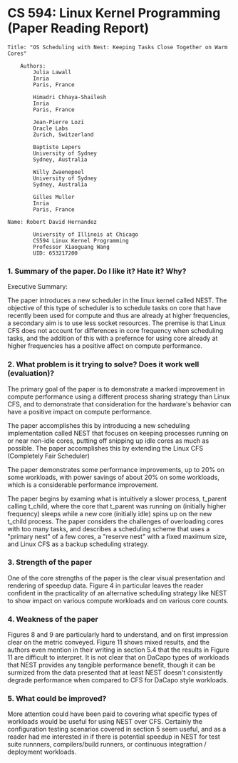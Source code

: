 
# CS 594: Linux Kernel Programming (Paper Reading Report)

```
Title: "OS Scheduling with Nest: Keeping Tasks Close Together on Warm Cores"

    Authors:
        Julia Lawall
        Inria
        Paris, France

        Himadri Chhaya-Shailesh
        Inria
        Paris, France

        Jean-Pierre Lozi
        Oracle Labs
        Zurich, Switzerland

        Baptiste Lepers
        University of Sydney
        Sydney, Australia

        Willy Zwaenepoel
        University of Sydney
        Sydney, Australia

        Gilles Muller
        Inria
        Paris, France

Name: Robert David Hernandez

        University of Illinois at Chicago
        CS594 Linux Kernel Programming
        Professor Xiaoguang Wang
        UID: 653217200
```

### 1. Summary of the paper. Do I like it? Hate it? Why?

Executive Summary:

The paper introduces a new scheduler in the linux kernel called NEST.  The objective of this type of scheduler is to schedule tasks on core that have recently been used for compute and thus are already at higher frequencies, a secondary aim is to use less socket resources.  The premise is that Linux CFS does not account for differences in core frequency when scheduling tasks, and the addition of this with a prefernce for using core already at higher frequencies has a positive affect on compute performance.

### 2. What problem is it trying to solve? Does it work well (evaluation)?

The primary goal of the paper is to demonstrate a marked improvement in compute performance using a different process sharing strategy than Linux CFS, and to demonstrate that consideration for the hardware's behavior can have a positive impact on compute performance.

The paper accomplishes this by introducing a new scheduling implementation called NEST that focuses on keeping processes running on or near non-idle cores, putting off snipping up idle cores as much as possible.  The paper accomplishes this by extending the Linux CFS (Completely Fair Scheduler)

The paper demonstrates some performance improvements, up to 20% on some workloads, with power savings of about 20% on some workloads, which is a considerable performance improvement.

The paper begins by examing what is intuitively a slower process, t_parent calling t_child, where the core that t_parent was running on (initially higher frequency) sleeps while a new core (initially idle) spins up on the new t_child process.  The paper considers the challenges of overloading cores with too many tasks, and describes a scheduling scheme that uses a "primary nest" of a few cores, a "reserve nest" with a fixed maximum size, and Linux CFS as a backup scheduling strategy.




### 3. Strength of the paper

One of the core strengths of the paper is the clear visual presentation and rendering of speedup data.  Figure 4 in particular leaves the reader confident in the practicality of an alternative scheduling strategy like NEST to show impact on various compute workloads and on various core counts.


### 4. Weakness of the paper

Figures 8 and 9 are particularly hard to understand, and on first impression clear on the metric conveyed.  Figure 11 shows mixed results, and the authors even mention in their writing in section 5.4 that the results in Figure 11 are difficult to interpret.  It is not clear that on DaCapo types of workloads that NEST provides any tangible performance benefit, though it can be surmized from the data presented that at least NEST doesn't consistently degrade performance when compared to CFS for DaCapo style workloads.


### 5. What could be improved?

More attention could have been paid to covering what specific types of workloads would be useful for using NEST over CFS.  Certainly the configuration testing scenarios covered in section 5 seem useful, and as a reader had me interested in if there is potential speedup in NEST for test suite runnners, compilers/build runners, or continuous integrattion / deployment workloads.
